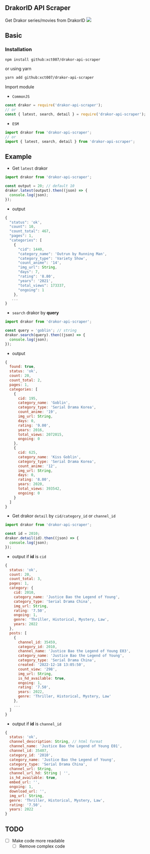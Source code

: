 ## DrakorID API Scraper

Get Drakor series/movies from DrakorID
![](https://s1.zerochan.net/Sousou.no.Frieren.600.3456279.jpg)

## Basic

### Installation

```sh
npm install github:xct007/drakor-api-scraper
```

or using yarn

```sh
yarn add github:xct007/drakor-api-scraper
```

Import module

- `CommonJS`

```js
const drakor = require('drakor-api-scraper');
// or
const { latest, search, detail } = require('drakor-api-scraper');
```

- `ESM`

```js
import drakor from 'drakor-api-scraper';
// or
import { latest, search, detail } from 'drakor-api-scraper';
```

## Example

- Get `latest` drakor

```js
import drakor from 'drakor-api-scraper';

const output = 20; // default 10
drakor.latest(output).then((json) => {
  console.log(json);
});
```

- output

```js
{
  "status": 'ok',
  "count": 10,
  "count_total": 467,
  "pages": 1,
  "categories": [
    {
      "cid": 1440,
      "category_name": 'Outrun by Running Man',
      "category_type": 'Variety Show',
      "count_anime": '14',
      "img_url": String,
      "days": 7,
      "rating": '8.80',
      "years": '2021',
      "total_views": 173337,
      "ongoing": 1
    },
   ...
}
```

- `search` drakor by **query**

```js
import drakor from 'drakor-api-scraper';

const query = 'goblin'; // string
drakor.search(query).then((json) => {
  console.log(json);
});
```

- output

```js
{
  found: true,
  status: 'ok',
  count: 20,
  count_total: 2,
  pages: 1,
  categories: [
    {
      cid: 195,
      category_name: 'Goblin',
      category_type: 'Serial Drama Korea',
      count_anime: '19',
      img_url: String,
      days: 0,
      rating: '9.00',
      years: 2016,
      total_views: 2072015,
      ongoing: 0
    },
    {
      cid: 625,
      category_name: 'Kiss Goblin',
      category_type: 'Serial Drama Korea',
      count_anime: '12',
      img_url: String,
      days: 0,
      rating: '8.00',
      years: 2020,
      total_views: 393542,
      ongoing: 0
    }
  ]
}
```

- Get drakor `detail` by `cid/category_id` or `channel_id`

```js
import drakor from 'drakor-api-scraper';

const id = 2010;
drakor.detail(id).then((json) => {
  console.log(json);
});
```

- output if **id** is `cid`

```js
{
  status: 'ok',
  count: 20,
  count_total: 3,
  pages: 1,
  category: {
    cid: 2010,
    category_name: 'Justice Bao the Legend of Young',
    category_type: 'Serial Drama China',
    img_url: String,
    rating: '7.50',
    ongoing: 1,
    genre: 'Thriller, Historical, Mystery, Law',
    years: 2022
  },
  posts: [
    {
      channel_id: 35459,
      category_id: 2010,
      channel_name: 'Justice Bao the Legend of Young E03',
      category_name: 'Justice Bao the Legend of Young',
      category_type: 'Serial Drama China',
      created: '2022-12-18 13:05:50',
      count_view: '298',
      img_url: String,
      is_hd_available: true,
      ongoing: 1,
      rating: '7.50',
      years: 2022,
      genre: 'Thriller, Historical, Mystery, Law'
    },
    ...
  ]
}
```

- output if **id** is `channel_id`

```js
{
  status: 'ok',
  channel_description: String, // html format
  channel_name: 'Justice Bao the Legend of Young E01',
  channel_id: 35407,
  category_id: '2010',
  category_name: 'Justice Bao the Legend of Young',
  category_type: 'Serial Drama China',
  channel_url: String,
  channel_url_hd: String | '',
  is_hd_available: true,
  embed_url: '',
  ongoing: 1,
  download_url: '',
  img_url: String,
  genre: 'Thriller, Historical, Mystery, Law',
  rating: '7.50',
  years: 2022
}
```
## TODO 
- [ ] Make code more readable
  - [ ] Remove complex code
